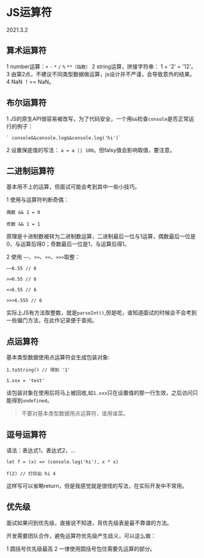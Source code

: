 # JS运算符

2021.3.2

## 算术运算符

1 number运算：`+` `-` `*` `/` `%` `**（指数）`
2 string运算，拼接字符串： 1 + '2' = '12'。
3 由第2点，不建议不同类型数据做运算，js设计并不严谨，会导致意外的结果。
4 NaN ！== NaN。

## 布尔运算符

1 JS的原生API很容易被改写，为了代码安全，一个用`&&`检查`console`是否正常运行的例子：

    ` console&&console.log&&console.log('hi')`

2 设置保底值的写法： `a = a || 100`。但falsy值会影响取值，要注意。

## 二进制运算符

基本用不上的运算，但面试可能会考到其中一些小技巧。

1 使用与运算符判断奇偶：
  
  `偶数 && 1 = 0`

  `奇数 && 1 = 1`
  
  原理是十进制数被转为二进制数运算，二进制最后一位与1运算，偶数最后一位是0，与运算后得0；奇数最后一位是1，与运算后得1。

2 使用 `~~`、`>>`、`<<`、`>>>`取整：

`~~6.55 // 6`

`>>6.55 // 6`

`<<6.55 // 6`

`>>>6.555 // 6`

实际上JS有方法取整数，就是`parseInt()`,但是呢，谁知道面试的时候会不会考到一些偏门方法，在此作记录便于查阅。

## 点运算符

基本类型数据使用点运算符会生成包装对象:

`1.toString() // 得到 '1'`

`1.xxx = 'test'`

该包装对象在使用后将马上被回收,如`1.xxx`只在设置值的那一行生效，之后访问只能得到`undefined`。

> 不要对基本类型数据用点运算符，谁用谁菜。

## 逗号运算符

语法：表达式1，表达式2，...

`let f = (x) => (console.log('hi'), x * x)`

`f(2) // 打印出 hi 4`

这样写可以省略return，但是我感觉就是很怪的写法，在实际开发中不常用。

## 优先级

面试如果问到优先级，直接说不知道，背优先级表是最不靠谱的方法。

开发需要团队合作，避免运算符优先级产生歧义，可以这么做：

1 圆括号优先级最高
2 一律使用圆括号包住需要先运算的部分。
